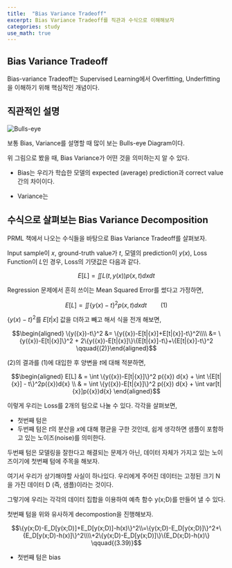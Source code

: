 ```yaml
---
title:  "Bias Variance Tradeoff"
excerpt: Bias Variance Tradeoff를 직관과 수식으로 이해해보자
categories: study
use_math: true
---
```

## Bias Variance Tradeoff

Bias-variance Tradeoff는 Supervised Learning에서 Overfitting, Underfitting을 이해하기 위해 핵심적인 개념이다.

## 직관적인 설명

![Bulls-eye](https://www.researchgate.net/profile/Junhua-Ding/publication/318432363/figure/fig3/AS:667604972761097@1536180837464/Visualizing-bias-and-variance-tradeoff-using-a-bulls-eye-diagram.ppm)

보통 Bias, Variance를 설명할 때 많이 보는 Bulls-eye Diagram이다.

위 그림으로 봤을 때, Bias Variance가 어떤 것을 의미하는지 알 수 있다.

- Bias는 우리가 학습한 모델의 expected (average) prediction과 correct value간의 차이이다.  

- Variance는 


## 수식으로 살펴보는 Bias Variance Decomposition

PRML 책에서 나오는 수식들을 바탕으로 Bias Variance Tradeoff를 살펴보자.

Input sample이 $x$, ground-truth value가 $t$, 모델의 prediction이 $y(x)$, Loss Function이 $L$인 경우, Loss의 기댓값은 다음과 같다.

$$E[L] = \iint L(t, y(x))p(x, t)dxdt$$

Regression 문제에서 흔히 쓰이는 Mean Squared Error를 썼다고 가정하면,

$$E[L] = \iint \{y(x)-t\}^2p(x, t)dxdt \qquad{(1)}$$

$\{y(x)-t\}^2$를 $E[t|x]$ 값을 더하고 빼고 해서 식을 전개 해보면, 

$$\begin{aligned} \{y({x})-t\}^2 &= \{y({x})-E[t|{x}]+E[t|{x}]-t\}^2\\\\
&= \{y({x})-E[t|{x}]\}^2 + 2\{y({x})-E[t|{x}]\}\{E[t|{x}]-t\}+\{E[t|{x}]-t\}^2 \qquad{(2)}\end{aligned}$$

$(2)$의 결과를 $(1)$에 대입한 후 양변을 $t$에 대해 적분하면, 

$$\begin{aligned} E[L] & = \int \{y({x})-E[t|{x}]\}^2 p({x}) d{x} + \int \{E[t|{x}] - t\}^2p({x})d{x} \\
& = \int \{y({x})-E[t|{x}]\}^2 p({x}) d{x} + \int var[t|{x}]p({x})d{x}  \end{aligned}$$

이렇게 우리는 Loss를 2개의 텀으로 나눌 수 있다. 각각을 살펴보면,

- 첫번째 텀은 
- 두번째 텀은 $t$의 분산을 $x$에 대해 평균을 구한 것인데, 쉽게 생각하면 샘플이 포함하고 있는 노이즈(noise)를 의미한다.

두번째 텀은 모델링을 잘한다고 해결되는 문제가 아닌, 데이터 자체가 가지고 있는 노이즈이기에 첫번째 텀에 주목을 해보자.

여기서 우리가 상기해야할 사실이 하나있다. 우리에게 주어진 데이터는 고정된 크기 N을 가진 데이터 D (즉, 샘플)이라는 것이다.

그렇기에 우리는 각각의 데이터 집합을 이용하여 예측 함수 y(x;D)를 만들어 낼 수 있다.



첫번째 텀을 위와 유사하게 decompostion을 진행해보자.

$$\{y(x;D)-E_D[y(x;D)]+E_D[y(x;D)]-h(x)\}^2\\=\{y(x;D)-E_D[y(x;D)]\}^2+\{E_D[y(x;D)-h(x)]\}^2\\\\+2\{y(x;D)-E_D[y(x;D)]\}\{E_D(x;D)-h(x)\} \qquad{(3.39)}$$

- 첫번째 텀은 bias 
